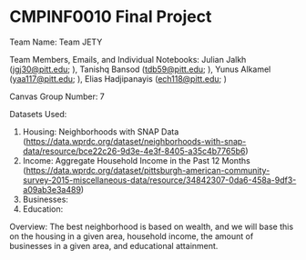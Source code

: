 # CMPINF0010 Final Project
Team Name: Team JETY

Team Members, Emails, and Individual Notebooks: Julian Jalkh (jgj30@pitt.edu; ), Tanishq Bansod (tdb59@pitt.edu; ), Yunus Alkamel (yaa117@pitt.edu; ), Elias Hadjipanayis (ech118@pitt.edu; )

Canvas Group Number: 7

Datasets Used:
1. Housing: Neighborhoods with SNAP Data (https://data.wprdc.org/dataset/neighborhoods-with-snap-data/resource/bce22c26-9d3e-4e3f-8405-a35c4b7765b6)
2. Income: Aggregate Household Income in the Past 12 Months (https://data.wprdc.org/dataset/pittsburgh-american-community-survey-2015-miscellaneous-data/resource/34842307-0da6-458a-9df3-a09ab3e3a489)
3. Businesses:
4. Education:

Overview: The best neighborhood is based on wealth, and we will base this on the housing in a given area, household income, the amount of businesses in a given area, and educational attainment.
